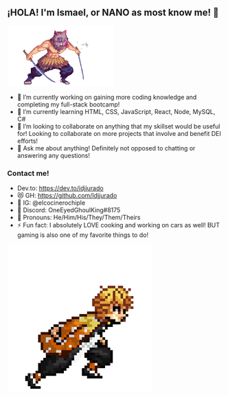 ## ¡HOLA! I'm Ismael, or NANO as most know me! 👋 
<picture>
 <source media="(prefers-color-scheme: dark)" srcset="https://github.com/Idjjurado/idjjurado/blob/main/inosuke.gif">
 <source media="(prefers-color-scheme: light)" srcset="https://github.com/Idjjurado/idjjurado/blob/main/inosuke.gif">
 <img alt="eileen the crow running" src="https://github.com/Idjjurado/idjjurado/blob/main/inosuke.gif">
</picture>

<!--
**Idjjurado/idjjurado** is a ✨ _special_ ✨ repository because its `README.md` (this file) appears on your GitHub profile.
-->


- 💾 I’m currently working on gaining more coding knowledge and completing my full-stack bootcamp!
- 📖 I’m currently learning HTML, CSS, JavaScript, React, Node, MySQL, C#
- 🤹 I’m looking to collaborate on anything that my skillset would be useful for! Looking to collaborate on more projects that involve and benefit DEI efforts!
- 💬 Ask me about anything! Definitely not opposed to chatting or answering any questions!

### Contact me!
- Dev.to: https://dev.to/idjjurado
- 😻 GH: https://github.com/Idjjurado
- 📸 IG: @elcocinerochiple
- 🤖 Discord: OneEyedGhoulKing#8175
- 🥰 Pronouns: He/Him/His/They/Them/Theirs
- ⚡ Fun fact: I absolutely LOVE cooking and working on cars as well! BUT gaming is also one of my favorite things to do!

<picture>
 <source media="(prefers-color-scheme: dark)" srcset="https://github.com/Idjjurado/idjjurado/blob/main/demonslayer.gif">
 <source media="(prefers-color-scheme: light)" srcset="https://github.com/Idjjurado/idjjurado/blob/main/demonslayer.gif">
 <img alt="eileen the crow running" src="https://github.com/Idjjurado/idjjurado/blob/main/demonslayer.gif">
</picture>
